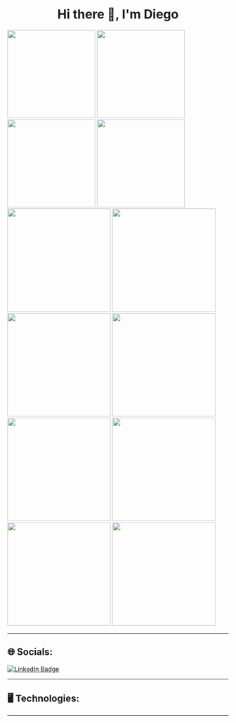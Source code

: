 
<h1 align="center">Hi there 👋, I'm Diego</h1>

<div id="img-repetida1">
  <img src="https://media.giphy.com/media/xT9C25UNTwfZuk85WP/giphy-downsized.gif" width="200"/>
  <img src="https://media.giphy.com/media/xT9C25UNTwfZuk85WP/giphy-downsized.gif" width="200"/>
  <img src="https://media.giphy.com/media/xT9C25UNTwfZuk85WP/giphy-downsized.gif" width="200"/>
  <img src="https://media.giphy.com/media/xT9C25UNTwfZuk85WP/giphy-downsized.gif" width="200"/>
</div>
<div id="img-repetida2">
  <img src="https://media.giphy.com/media/xT9C25UNTwfZuk85WP/giphy-downsized.gif" width="235"/>
  <img src="https://media.giphy.com/media/xT9C25UNTwfZuk85WP/giphy-downsized.gif" width="235"/>
  <img src="https://media.giphy.com/media/xT9C25UNTwfZuk85WP/giphy-downsized.gif" width="235"/>
  <img src="https://media.giphy.com/media/xT9C25UNTwfZuk85WP/giphy-downsized.gif" width="235"/>
</div>
<div id="img-repetida3">
  <img src="https://media.giphy.com/media/xT9C25UNTwfZuk85WP/giphy-downsized.gif" width="235"/>
  <img src="https://media.giphy.com/media/xT9C25UNTwfZuk85WP/giphy-downsized.gif" width="235"/>
  <img src="https://media.giphy.com/media/xT9C25UNTwfZuk85WP/giphy-downsized.gif" width="235"/>
  <img src="https://media.giphy.com/media/xT9C25UNTwfZuk85WP/giphy-downsized.gif" width="235"/>
</div>

<hr>

## 🌐 Socials:

<div id="badges">
  <a href="https://www.linkedin.com/in/diego-ledesma-00b323210/">
  <img src="https://img.shields.io/badge/LinkedIn-blue?style=for-the-badge&logo=linkedin&logoColor=white" alt="LinkedIn Badge"/>
  </a>
  
---

## 🖥️ Technologies:


----


  
</div>

<!--
**Diemale/Diemale** is a ✨ _special_ ✨ repository because its `README.md` (this file) appears on your GitHub profile.

Here are some ideas to get you started:


- 🔭 I’m currently working on ...
- 🌱 I’m currently learning ...
- 👯 I’m looking to collaborate on ...
- 🤔 I’m looking for help with ...
- 💬 Ask me about ...
- 📫 How to reach me: ...
- 😄 Pronouns: ...
- ⚡ Fun fact: ...
-->
